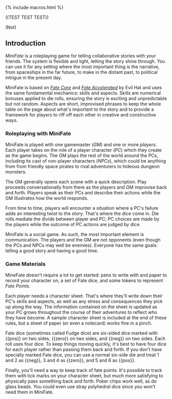 ---
---

{% include macros.html %}

<!-- This is an aspect -->
((TEST TEST TEST))

<!-- But not this-->
(Not)

## Introduction

<!-- TODO: Tighten this up. -->
_MiniFate_ is a roleplaying game for telling collaborative stories with your
friends. The system is flexible and light, letting the story shine through.
You can use it for any setting where the most important thing is the
narrative, from spaceships in the far future, to make in the distant past, to
political intrigue in the present day.

MiniFate is based on [_Fate Core_][fate_core] and [_Fate Accelerated_][fae] by
Evil Hat and uses the same fundamental mechanics: skills and aspects. Skills
are numerical bonuses applied to die rolls, ensuring the story is exciting and
unpredictable but not random. Aspects are short, improvised phrases to keep
the whole table on the page about what's important to the story and to provide
a framework for players to riff off each other in creative and constructive
ways.

[fate_core]: https://www.evilhat.com/home/fate-core/
[fae]: https://www.evilhat.com/home/fae/

<!-- TODO: Do we need a final sentence? -->

### Roleplaying with MiniFate

MiniFate is played with one gamemaster (_GM_) and one or more _players_. Each
player takes on the role of a player character (_PC_) which they create as the
game begins. The GM plays the rest of the world around the PCs, including its
cast of non-player characters (_NPCs_), which could be anything from from
friendly space pirates to rival adventurers to hideous dungeon monsters.

The GM generally opens each scene with a quick description. Play proceeds
conversationally from there as the players and GM improvise back and forth.
Players speak as their PCs and describe their actions while the GM illustrates
how the world responds.

<!-- I want to include this out of character part, and I'd like to wrap it in
with "You can use questions to define the world..." But I don't have the right
way to do it yet.

> Players can also ask questions of the GM or other players about the world
>
> Players may also ask the GM for specific details to help them immerse themselves in the PCs' surroundings.

-->

From time to time, players will encounter a situation where a PC's failure
adds an interesting twist to the story. That's where the dice come in. Die
rolls mediate the divide between player and PC; PC choices are made by the
players while the outcome of PC actions are judged by dice.

MiniFate is a social game. As such, the most important element is
communication. The players and the GM are not opponents (even though the PCs
and NPCs may well be enemies). Everyone has the same goals: telling a good
story and having a good time.

### Game Materials

MineFate doesn't require a lot to get started: pens to write with and paper to
record your character on, a set of Fate dice, and some tokens to represent
_Fate Points_.

Each player needs a character sheet. That's where they'll write down their
PC's skills and aspects, as well as any stress and consequences they pick up
along the way. The information contained on the sheet is updated as your PC
grows throughout the course of their adventures to reflect who they have
become. A sample character sheet is included at the end of these rules, but a
sheet of paper (or even a notecard) works fine in a pinch.

Fate dice (sometimes called Fudge dice) are six-sided dice marked with {{pos}}
on two sides, {{zero}} on two sides, and {{neg}} on two sides. Each roll uses
four dice. To keep things moving quickly, it's best to have four dice for each
player rather than passing them back and forth. If you don't have specially
marked Fate dice, you can use a normal six-side die and treat 1 and 2 as
<span class="nowrap">{{neg}},</span> 3 and 4 as <span
class="nowrap">{{zero}},</span> and 5 and 6 as <span
class="nowrap">{{pos}}.</span>

Finally, you'll need a way to keep track of fate points. It's possible to
track them with tick marks on your character sheet, but much more satisfying
to physically pass something back and forth. Poker chips work well, as do
glass beads. You could even use stray polyhedral dice since you won't need
them in MiniFate.
